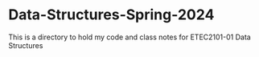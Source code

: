 # Data-Structures-Spring-2024
This is a directory to hold my code and class notes for ETEC2101-01 Data Structures
